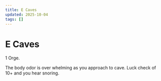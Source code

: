```yaml
---
title: E Caves
updated: 2025-10-04
tags: []
---
```


# E Caves

1 Orge.

The body odor is over whelming as you approach to cave. Luck check of 10+ and you hear snoring.
